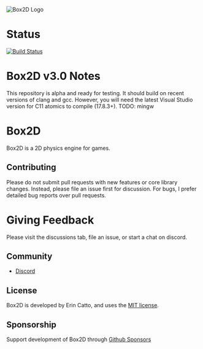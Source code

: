 ![Box2D Logo](https://box2d.org/images/logo.svg)

# Status
[![Build Status](https://github.com/erincatto/box2c/actions/workflows/build.yml/badge.svg)](https://github.com/erincatto/box2c/actions)

# Box2D v3.0 Notes
This repository is alpha and ready for testing. It should build on recent versions of clang and gcc. However, you will need the latest Visual Studio version for C11 atomics to compile (17.8.3+). TODO: mingw

# Box2D 
Box2D is a 2D physics engine for games.

## Contributing
Please do not submit pull requests with new features or core library changes. Instead, please file an issue first for discussion. For bugs, I prefer detailed bug reports over pull requests.

# Giving Feedback
Please visit the discussions tab, file an issue, or start a chat on discord.

## Community
- [Discord](https://discord.gg/NKYgCBP)

## License
Box2D is developed by Erin Catto, and uses the [MIT license](https://en.wikipedia.org/wiki/MIT_License).

## Sponsorship
Support development of Box2D through [Github Sponsors](https://github.com/sponsors/erincatto)

